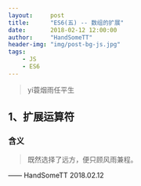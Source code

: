 ```yaml
---
layout:     post
title:      "ES6(五) -- 数组的扩展"
date:       2018-02-12 12:00:00
author:     "HandSomeTT"
header-img: "img/post-bg-js.jpg"
tags:
    - JS
    - ES6
---
```


>yi蓑烟雨任平生

## 1、扩展运算符

### 含义








>既然选择了远方，便只顾风雨兼程。

—— HandSomeTT 2018.02.12